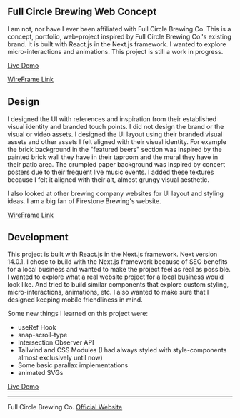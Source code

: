 

## Full Circle Brewing Web Concept

I am not, nor have I ever been affiliated with Full Circle Brewing Co. This is a concept, portfolio, web-project inspired by Full Circle Brewing Co.'s existing brand. It is built with React.js in the Next.js framework. I wanted to explore micro-interactions and animations. This project is still a work in progress.

[Live Demo](https://full-circle-nextjs.vercel.app)

[WireFrame Link](https://xd.adobe.com/view/dd5fd7f0-5740-4e40-ba3d-1a2154da5458-880c/)

## Design

I designed the UI with references and inspiration from their established visual identity and branded touch points. I did not design the brand or the visual or video assets. I designed the UI layout using their branded visual assets and other assets I felt aligned with their visual identity. For example the brick background in the "featured beers" section was inspired by the painted brick wall they have in their taproom and the mural they have in their patio area. The crumpled paper background was inspired by concert posters due to their frequent live music events. I added these textures because I felt it aligned with their alt, almost grungy visual aesthetic.

I also looked at other brewing company websites for UI layout and styling ideas. I am a big fan of Firestone Brewing's website.

[WireFrame Link](https://xd.adobe.com/view/dd5fd7f0-5740-4e40-ba3d-1a2154da5458-880c/)

## Development

This project is built with React.js in the Next.js framework. Next version 14.0.1. I chose to build with the Next.js framework because of SEO benefits for a local business and wanted to make the project feel as real as possible. I wanted to explore what a real website project for a local business would look like. And tried to build similar components that explore custom styling, micro-interactions, animations, etc. I also wanted to make sure that I designed keeping mobile friendliness in mind.

Some new things I learned on this project were:
- useRef Hook
- snap-scroll-type
- Intersection Observer API
- Tailwind and CSS Modules (I had always styled with style-components almost exclusively until now)
- Some basic parallax implementations 
- animated SVGs 

[Live Demo](https://full-circle-nextjs.vercel.app)

---------------------------------------------------------
Full Circle Brewing Co.
[Official Website](https://www.fullcirclebrewing.com/)
